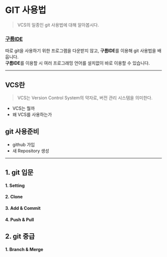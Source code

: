 # GIT 사용법
> VCS의 일종인 git 사용법에 대해 알아봅시다.

### [구름IDE](https://ide.goorm.io/)
따로 git을 사용하기 위한 프로그램을 다운받지 않고, **구름IDE**를 이용해 git 사용법을 배웁니다.  
**구름IDE**를 이용할 시 여러 프로그래밍 언어를 설치없이 바로 이용할 수 있습니다.


---
## VCS란
>VCS는 Version Control System의 약자로, 버전 관리 시스템을 의미한다.

+ VCS는 뭘까  
+ 왜 VCS를 사용하는가

## git 사용준비
+ github 가입
+ 새 Repository 생성
---
## 1. git 입문
#### 1. Setting
#### 2. Clone
#### 3. Add & Commit
#### 4. Push & Pull
## 2. git 중급
#### 1. Branch & Merge

